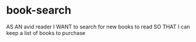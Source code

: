 # book-search

AS AN avid reader
I WANT to search for new books to read
SO THAT I can keep a list of books to purchase